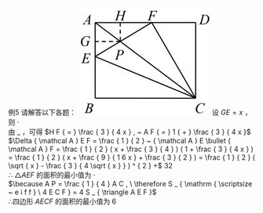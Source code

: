 例5 请解答以下各题：
![](<../../qs_image_DB/专题2-1__将军饮马等8类常见最值问题（解析版）/b866bfda187f0f0a39e9a58f2d66b21ecab9a672d892d87d50e3e6268580e520.jpg>)
设 $G E { = } x$ ，则 $\cdot$   
由 $\_$ ，可得 $H F { = } \frac { 3 } { 4 x } , ~ A F { = } 1 { + } \frac { 3 } { 4 x }$   
$\Delta { \mathcal A } E F = \frac { 1 } { 2 } ~ { \mathcal A } E \bullet { \mathcal A } F = \frac { 1 } { 2 } ( x + \frac { 3 } { 4 } ) ( 1 + \frac { 3 } { 4 x } ) = \frac { 1 } { 2 } ( x + \frac { 9 } { 1 6 x } + \frac { 3 } { 2 } ) = \frac { 1 } { 2 } ( \sqrt { x } - \frac { 3 } { 4 \sqrt { x } } ) ^ { 2 } +$ 32  
∴ $\triangle A E F$ 的面积的最小值为 $\cdot$   
$\because A P = \frac { 1 } { 4 } A C , \ \therefore S _ { \mathrm { \scriptsize ~ e i f f } \ 4 E C F } = 4 S _ { \triangle A E F }$   
∴四边形 $A E C F$ 的面积的最小值为 6
